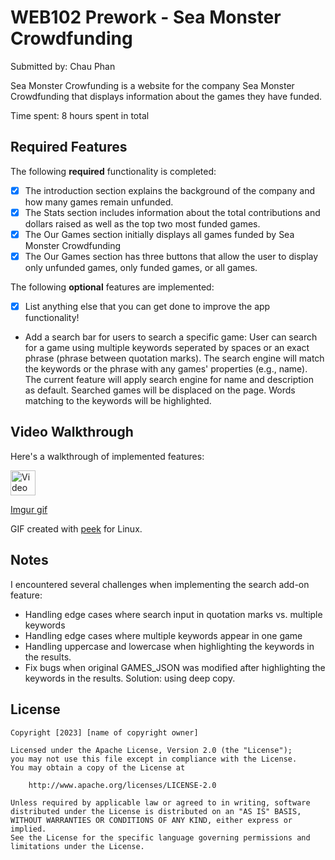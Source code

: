 # WEB102 Prework - Sea Monster Crowdfunding

Submitted by: Chau Phan

Sea Monster Crowfunding is a website for the company Sea Monster Crowdfunding that displays information about the games they have funded.

Time spent: 8 hours spent in total

## Required Features

The following **required** functionality is completed:

* [x] The introduction section explains the background of the company and how many games remain unfunded.
* [x] The Stats section includes information about the total contributions and dollars raised as well as the top two most funded games.
* [x] The Our Games section initially displays all games funded by Sea Monster Crowdfunding
* [x] The Our Games section has three buttons that allow the user to display only unfunded games, only funded games, or all games.

The following **optional** features are implemented:

* [x] List anything else that you can get done to improve the app functionality!
- Add a search bar for users to search a specific game: User can search for a game using multiple keywords seperated by spaces or an exact phrase (phrase between quotation marks). The search engine will match the keywords or the phrase with any games' properties (e.g., name). The current feature will apply search engine for name and description as default. Searched games will be displaced on the page. Words matching to the keywords will be highlighted.

## Video Walkthrough

Here's a walkthrough of implemented features:

<img src='https://imgur.com/a/jvJaX6c' title='Video Walkthrough' width='40' alt='Video Walkthrough' />

[Imgur gif](https://imgur.com/O6YII3m)

<!-- Replace this with whatever GIF tool you used! -->
GIF created with [peek](https://github.com/phw/peek) for Linux.

## Notes

I encountered several challenges when implementing the search add-on feature:
- Handling edge cases where search input in quotation marks vs. multiple keywords
- Handling edge cases where multiple keywords appear in one game
- Handling uppercase and lowercase when highlighting the keywords in the results.
- Fix bugs when original GAMES_JSON was modified after highlighting the keywords in the results. Solution: using deep copy.

## License

    Copyright [2023] [name of copyright owner]

    Licensed under the Apache License, Version 2.0 (the "License");
    you may not use this file except in compliance with the License.
    You may obtain a copy of the License at

        http://www.apache.org/licenses/LICENSE-2.0

    Unless required by applicable law or agreed to in writing, software
    distributed under the License is distributed on an "AS IS" BASIS,
    WITHOUT WARRANTIES OR CONDITIONS OF ANY KIND, either express or implied.
    See the License for the specific language governing permissions and
    limitations under the License.
